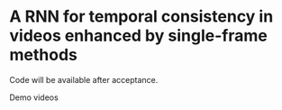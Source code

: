 # A RNN for temporal consistency in videos enhanced by single-frame methods

Code will be available after acceptance.

Demo videos
